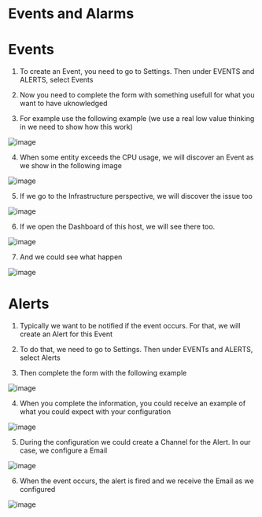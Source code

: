 # Events and Alarms


Events
=

1. To create an Event, you need to go to Settings. Then under EVENTS and ALERTS, select Events
 
2. Now you need to complete the form with something usefull for what you want to have uknowledged

3. For example use the following example (we use a real low value thinking in we need to show how this work)

![image](https://github.com/user-attachments/assets/576a0870-642b-4d66-aabf-7dc1722ffed4)

4. When some entity exceeds the CPU usage, we will discover an Event as we show in the following image

![image](https://github.com/user-attachments/assets/bb3b9f93-67fe-4a30-bfc8-26bcc1f50b4d)


5. If we go to the Infrastructure perspective, we will discover the issue too

![image](https://github.com/user-attachments/assets/4f4b7007-f599-42c8-942b-56fe14a49b11)

6. If we open the Dashboard of this host, we will see there too.

![image](https://github.com/user-attachments/assets/75b6655f-e811-4d69-a208-ccb6dd4ee6cf)

7. And we could see what happen

![image](https://github.com/user-attachments/assets/f670fd27-8dda-44c1-b562-65fbcd5f4b13)
  


Alerts
=

1. Typically we want to be notified if the event occurs. For that, we will create an Alert for this Event

2. To do that, we need to go to Settings. Then under EVENTs and ALERTS, select Alerts

3. Then complete the form with the following example

![image](https://github.com/user-attachments/assets/4dc39e6c-e373-426d-b9c2-ca5121d63efa)

4. When you complete the information, you could receive an example of what you could expect with your configuration

![image](https://github.com/user-attachments/assets/7a267dd5-b613-4e97-b5f1-e4777a459d23)

5. During the configuration we could create a Channel for the Alert. In our case, we configure a Email

![image](https://github.com/user-attachments/assets/9d1ef480-0713-4f4d-bace-7841828ad241)

6. When the event occurs, the alert is fired and we receive the Email as we configured

![image](https://github.com/user-attachments/assets/deb4ac2b-66b4-4d92-8b32-a538e76cf7f9)


 


